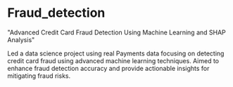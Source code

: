 # Fraud_detection
"Advanced Credit Card Fraud Detection Using Machine Learning and SHAP Analysis" 

 Led a data science project using real Payments data focusing on detecting credit card fraud using advanced machine learning techniques. Aimed to enhance fraud detection accuracy and provide actionable insights for mitigating fraud risks. 
